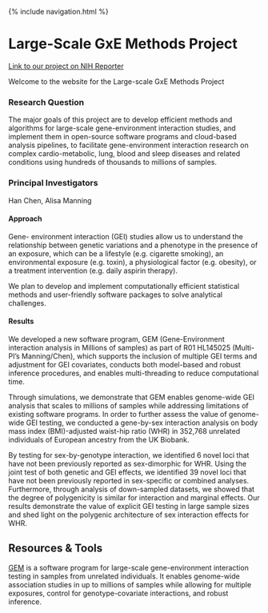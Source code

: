  {% include navigation.html %}
 

# Large-Scale GxE Methods Project
[Link to our project on NIH Reporter](https://reporter.nih.gov/search/gAoJB8GZC023oCHDlwkpCQ/project-details/10199014)

Welcome to the website for the Large-scale GxE Methods Project

### Research Question
The major goals of this project are to develop efficient methods and algorithms for large-scale gene-environment interaction studies, and implement them in open-source software programs and cloud-based analysis pipelines, to facilitate gene-environment interaction research on complex cardio-metabolic, lung, blood and sleep diseases and related conditions using hundreds of thousands to millions of samples.  

### Principal Investigators 
Han Chen, Alisa Manning

#### Approach 
Gene- environment interaction (GEI) studies allow us to understand the relationship between genetic variations and a phenotype in the presence of an exposure, which can be a lifestyle (e.g. cigarette smoking), an environmental exposure (e.g. toxin), a physiological factor (e.g. obesity), or a treatment intervention (e.g. daily aspirin therapy).

We plan to develop and implement computationally efficient statistical methods and user-friendly software packages to solve analytical challenges.

#### Results
We developed a new software program, GEM (Gene-Environment interaction analysis in Millions of samples) as part of R01 HL145025 (Multi-PI’s Manning/Chen), which supports the inclusion of multiple GEI terms and adjustment for GEI covariates, conducts both model-based and robust inference procedures, and enables multi-threading to reduce computational time.

Through simulations, we demonstrate that GEM enables genome-wide GEI analysis that scales to millions of samples while addressing limitations of existing software programs. In order to further assess the value of genome-wide GEI testing, we conducted a gene-by-sex interaction analysis on body mass index (BMI)-adjusted waist-hip ratio (WHR) in 352,768 unrelated individuals of European ancestry from the UK Biobank.

By testing for sex-by-genotype interaction, we identified 6 novel loci that have not been previously reported as sex-dimorphic for WHR. Using the joint test of both genetic and GEI effects, we identified 39 novel loci that have not been previously reported in sex-specific or combined analyses. Furthermore, through analysis of down-sampled datasets, we showed that the degree of polygenicity is similar for interaction and marginal effects. Our results demonstrate the value of explicit GEI testing in large sample sizes and shed light on the polygenic architecture of sex interaction effects for WHR.

## Resources & Tools

[GEM](https://github.com/large-scale-gxe-methods/GEM) 
is a software program for large-scale gene-environment interaction testing in samples from unrelated individuals. It enables genome-wide association studies in up to millions of samples while allowing for multiple exposures, control for genotype-covariate interactions, and robust inference.
